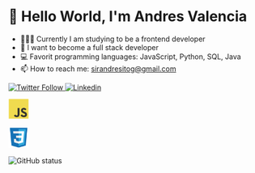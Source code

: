 # 👋 Hello World, I'm Andres Valencia

- 🧑🏻‍💻 Currently I am studying to be a frontend developer
- 🌱 I want to become a full stack developer
- 💻 Favorit programming languages: JavaScript, Python, SQL, Java
- 📫 How to reach me: sirandresitog@gmail.com

<div style="display=flex; justify-content:center;flex-wrap=nowrap;">

<a href="https://twitter.com/sirandresitog">
<img alt="Twitter Follow" src="https://img.shields.io/twitter/follow/sirandresitog?color=blue&logo=twitter&logoColor=white&style=for-the-badge">
</a>

<a href="https://www.linkedin.com/in/andres-valencia-8b792b103/">
  <img
    alt="Linkedin"
    src="https://img.shields.io/badge/linkedin-0077B5?logo=linkedin&logoColor=white&style=for-the-badge"
  />
</a>
</div>

<p>

<img src="https://raw.githubusercontent.com/devicons/devicon/1119b9f84c0290e0f0b38982099a2bd027a48bf1/icons/javascript/javascript-original.svg" title="JavaScript" alt="JavaScript" width="40" height="40"/>&nbsp;

<img src="https://raw.githubusercontent.com/devicons/devicon/1119b9f84c0290e0f0b38982099a2bd027a48bf1/icons/css3/css3-original.svg" title="React" alt="React" width="40" height="40"/>&nbsp;


</p>

![ GitHub status](https://github-readme-stats.vercel.app/api?username=sirandresitog&show_icons=true&theme=merko)
